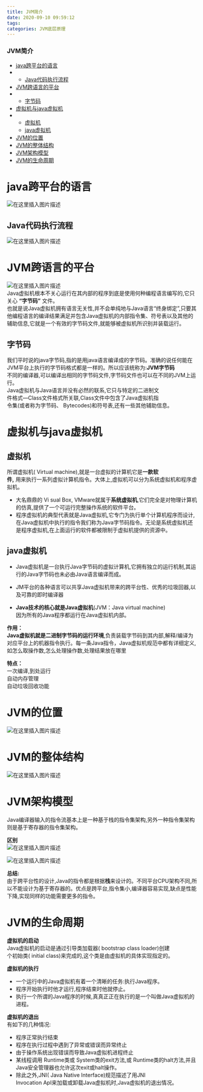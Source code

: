 ```yaml
---
title: JVM简介
date: 2020-09-10 09:59:12
tags: 
categories: JVM底层原理
---
```


<!--more-->

### JVM简介

- [java跨平台的语言](#java_2)
- - [Java代码执行流程](#Java_5)
- [JVM跨语言的平台](#JVM_9)
- - [字节码](#_15)
- [虚拟机与java虚拟机](#java_25)
- - [虚拟机](#_26)
  - [java虚拟机](#java_31)
- [JVM的位置](#JVM_49)
- [JVM的整体结构](#JVM_54)
- [JVM架构模型](#JVM_57)
- [JVM的生命周期](#JVM_71)

# java跨平台的语言

![在这里插入图片描述](https://img-blog.csdnimg.cn/20200910093256804.png?x-oss-process=image/watermark,type_ZmFuZ3poZW5naGVpdGk,shadow_10,text_aHR0cHM6Ly9ibG9nLmNzZG4ubmV0L3FxXzIxMDQwNTU5,size_16,color_FFFFFF,t_70#pic_center)

## Java代码执行流程

![在这里插入图片描述](https://img-blog.csdnimg.cn/20200910094731530.png?x-oss-process=image/watermark,type_ZmFuZ3poZW5naGVpdGk,shadow_10,text_aHR0cHM6Ly9ibG9nLmNzZG4ubmV0L3FxXzIxMDQwNTU5,size_16,color_FFFFFF,t_70#pic_center)

# JVM跨语言的平台

![在这里插入图片描述](https://img-blog.csdnimg.cn/20200910093321384.png?x-oss-process=image/watermark,type_ZmFuZ3poZW5naGVpdGk,shadow_10,text_aHR0cHM6Ly9ibG9nLmNzZG4ubmV0L3FxXzIxMDQwNTU5,size_16,color_FFFFFF,t_70#pic_center)  
Java虚拟机根本不关心运行在其内部的程序到底是使用何种编程语言编写的,它只关心 **“字节码”** 文件。  
也就是说Java虚拟机拥有语言无关性,并不会单纯地与Java语言“终身绑定”,只要其他编程语言的编译结果满足并包含Java虚拟机的内部指令集、符号表以及其他的辅助信息,它就是一个有效的字节码文件,就能够被虚拟机所识别并装载运行。

## 字节码

我们平时说的java字节码,指的是用java语言编译成的字节码。准确的说任何能在JVM平台上执行的字节码格式都是一样的。所以应该统称为:**JVM字节码**  
不同的编译器,可以编译出相同的字节码文件,字节码文件也可以在不同的JVM上运行。  
Java虚拟机与Java语言并没有必然的联系,它只与特定的二进制文  
件格式—Class文件格式所关联,Class文件中包含了Java虚拟机指  
令集\(或者称为字节码、 Bytecodes\)和符号表,还有一些其他辅助信息。

# 虚拟机与java虚拟机

## 虚拟机

所谓虚拟机\( Virtual machine\),就是一台虚拟的计算机它是**一款软  
件,** 用来执行一系列虚拟计算机指令。大体上,虚拟机可以分为系统虚拟机和程序虚拟机。

- 大名鼎鼎的 Vi sual Box, VMware就属于**系统虚拟机**,它们完全是对物理计算机的仿真,提供了一个可运行完整操作系统的软件平台。
- 程序虚拟机的典型代表就是Java虚拟机,它专门为执行单个计算机程序而设计,在Java虚拟机中执行的指令我们称为Java字节码指令。无论是系统虚拟机还是程序虚拟机,在上面运行的软件都被限制于虚拟机提供的资源中。

## java虚拟机

- Java虚拟机是一台执行Java字节码的虚拟计算机,它拥有独立的运行机制,其运行的Java字节码也未必由Java语言编译而成。

- JM平台的各种语言可以共享Java虚拟机带来的跨平台性、优秀的垃圾回器,以及可靠的即时编译器

- **Java技术的核心就是Java虚拟机**\(JVM：Java virtual machine\)  
  因为所有的Java程序都运行在Java虚拟机内部。

**作用：**  
**Java虚拟机就是二进制字节码的运行环境**,负责装载字节码到其内部,解释/编译为对应平台上的机器指令执行。每一条Java指令，Java虚拟机规范中都有详细定义,如怎么取操作数,怎么处理操作数,处理结果放在哪里

**特点：**  
一次编译,到处运行  
自动内存管理  
自动垃圾回收功能

# JVM的位置

![在这里插入图片描述](https://img-blog.csdnimg.cn/20200910094516624.png?x-oss-process=image/watermark,type_ZmFuZ3poZW5naGVpdGk,shadow_10,text_aHR0cHM6Ly9ibG9nLmNzZG4ubmV0L3FxXzIxMDQwNTU5,size_16,color_FFFFFF,t_70#pic_center)

# JVM的整体结构

![在这里插入图片描述](https://img-blog.csdnimg.cn/20200910094643611.png?x-oss-process=image/watermark,type_ZmFuZ3poZW5naGVpdGk,shadow_10,text_aHR0cHM6Ly9ibG9nLmNzZG4ubmV0L3FxXzIxMDQwNTU5,size_16,color_FFFFFF,t_70#pic_center)

# JVM架构模型

Java编译器输入的指令流基本上是一种基于栈的指令集架构,另外一种指令集架构则是基于寄存器的指令集架构。

**区别**  
![在这里插入图片描述](https://img-blog.csdnimg.cn/20200910095035369.png?x-oss-process=image/watermark,type_ZmFuZ3poZW5naGVpdGk,shadow_10,text_aHR0cHM6Ly9ibG9nLmNzZG4ubmV0L3FxXzIxMDQwNTU5,size_16,color_FFFFFF,t_70#pic_center)

![在这里插入图片描述](https://img-blog.csdnimg.cn/20200910095243413.png?x-oss-process=image/watermark,type_ZmFuZ3poZW5naGVpdGk,shadow_10,text_aHR0cHM6Ly9ibG9nLmNzZG4ubmV0L3FxXzIxMDQwNTU5,size_16,color_FFFFFF,t_70#pic_center)

**总结:**  
由于跨平台性的设计,Java的指令都是根据**栈**来设计的。不同平台CPU架构不同,所以不能设计为基于寄存器的。优点是跨平台,指令集小,编译器容易实现,缺点是性能下降,实现同样的功能需要更多的指令。

# JVM的生命周期

**虚拟机的启动**  
Java虚拟机的启动是通过引导类加载器\( bootstrap class loader\)创建  
个初始类\( initial class\)来完成的,这个类是由虚拟机的具体实现指定的。

**虚拟机的执行**

- 一个运行中的Java虚拟机有着一个清晰的任务:执行Java程序。
- 程序开始执行时他才运行,程序结束时他就停止。
- 执行一个所谓的Java程序的时候,真真正正在执行的是一个叫做Java虚拟机的进程。

**虚拟机的退出**  
有如下的几种情况:

- 程序正常执行结束
- 程序在执行过程中遇到了异常或错误而异常终止
- 由于操作系统出现错误而导致Java虚拟机进程终止
- 某线程调用 Runtime类或 System类的exit方法,或 Runtime类的halt方法,并且Java安全管理器也允许这次exit或halt操作。
- 除此之外,JNI\( Java Native Interface\)规范描述了用JNI  
  Invocation ApI来加载或卸载Java虚拟机时,Java虚拟机的退出情况。